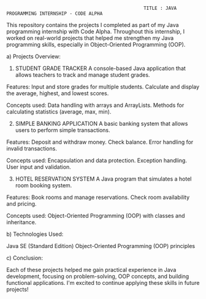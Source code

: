                                                       TITLE : JAVA PROGRAMMING INTERNSHIP - CODE ALPHA

This repository contains the projects I completed as part of my Java programming internship with Code Alpha. Throughout this internship, I worked on real-world projects that helped me strengthen my Java programming skills, especially in Object-Oriented Programming (OOP).

a) Projects Overview:

1. STUDENT GRADE TRACKER
A console-based Java application that allows teachers to track and manage student grades.

Features:
Input and store grades for multiple students.
Calculate and display the average, highest, and lowest scores.

Concepts used:
Data handling with arrays and ArrayLists.
Methods for calculating statistics (average, max, min).

2. SIMPLE BANKING APPLICATION
A basic banking system that allows users to perform simple transactions.

Features:
Deposit and withdraw money.
Check balance.
Error handling for invalid transactions.

Concepts used:
Encapsulation and data protection.
Exception handling.
User input and validation.

3. HOTEL RESERVATION SYSTEM
A Java program that simulates a hotel room booking system.

Features:
Book rooms and manage reservations.
Check room availability and pricing.

Concepts used:
Object-Oriented Programming (OOP) with classes and inheritance.

b) Technologies Used:

Java SE (Standard Edition)
Object-Oriented Programming (OOP) principles

c) Conclusion:

Each of these projects helped me gain practical experience in Java development, focusing on problem-solving, OOP concepts, and building functional applications. I'm excited to continue applying these skills in future projects!
